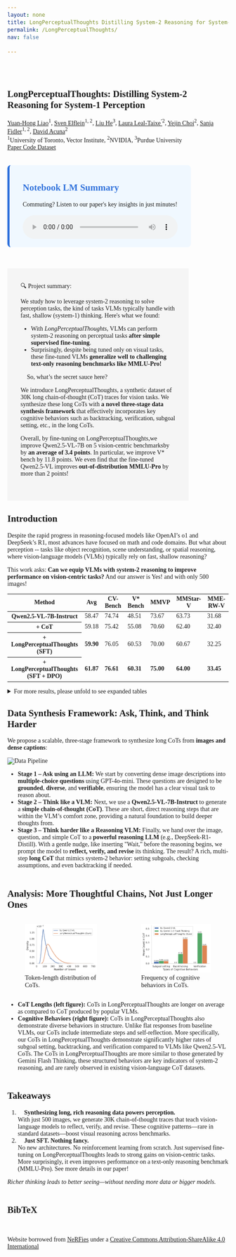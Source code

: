 ```yaml
---
layout: none
title: LongPerceptualThoughts Distilling System-2 Reasoning for System-1 Perception
permalink: /LongPerceptualThoughts/
nav: false

---
```


<head>
  <meta charset="utf-8">
  <title>LongPerceptualThoughts: Distilling System-2 Reasoning for System-1 Perception</title>
  <meta name="description"
    content="LongPerceptualThoughts: Distilling System-2 Reasoning for System-1 Perception">
  <meta name="keywords" content="vision-language models, visual reasoning, system-2 reasoning">
  <meta name="viewport" content="width=device-width, initial-scale=1">

   <!-- Open Graph Metadata -->
  <meta property="og:title" content="LongPerceptualThoughts: Distilling System-2 Reasoning for System-1 Perception">
  <meta property="og:type" content="website">
  <meta property="og:site_name"
    content="LongPerceptualThoughts: Distilling System-2 Reasoning for System-1 Perception">
  <meta property="og:image"
    content="" />
  <meta property="og:image:type" content="image/png" />
  <meta property="og:image:width" content="1082" />
  <meta property="og:image:height" content="639" />
  <meta property="og:url" content="" />
  <meta property="og:description" content="LongPerceptualThoughts: Distilling System-2 Reasoning for System-1 Perception" />
  <meta name="twitter:title" content="LongPerceptualThoughts: Distilling System-2 Reasoning for System-1 Perception" />
  <meta name="twitter:description" content="We study how to leverage system-2 reasoning to solve perception tasks and introduce LongPerceptualThoughts, a new synthetic dataset of 30k long chain-of-thought traces for vision tasks." />
  <meta name="twitter:image"
    content="/assets/img/long_perceptual_thoughts/data_pipeline.gif" />

  <!-- Fonts -->
  <link rel="preconnect" href="https://fonts.googleapis.com">
  <link rel="preconnect" href="https://fonts.gstatic.com" crossorigin>
  <link href="https://fonts.googleapis.com/css2?family=Crimson+Pro:ital,wght@0,200..900;1,200..900&display=swap" rel="stylesheet">
  <link href="https://fonts.googleapis.com/css?family=Google+Sans|Noto+Sans|Castoro" rel="stylesheet">

  <!-- CSS -->
  <link rel="stylesheet" href="/assets/external_pages/label_transfer/static/css/bulma.min.css">
  <link rel="stylesheet" href="/assets/external_pages/label_transfer/static/css/bulma-carousel.min.css">
  <link rel="stylesheet" href="/assets/external_pages/label_transfer/static/css/bulma-slider.min.css">
  <link rel="stylesheet" href="/assets/external_pages/label_transfer/static/css/fontawesome.all.min.css">
  <link rel="stylesheet" href="https://cdn.jsdelivr.net/gh/jpswalsh/academicons@1/css/academicons.min.css">
  <link rel="stylesheet" href="/assets/external_pages/label_transfer/static/css/index.css">
  <link rel="icon" href="/assets/img/logo.jpg">

  <!-- JavaScript -->
  <script src="https://ajax.googleapis.com/ajax/libs/jquery/3.5.1/jquery.min.js"></script>
  <script defer src="/assets/external_pages/label_transfer/static/js/fontawesome.all.min.js"></script>
  <script src="/assets/external_pages/label_transfer/static/js/bulma-carousel.min.js"></script>
  <script src="/assets/external_pages/label_transfer/static/js/bulma-slider.min.js"></script>
  <script src="/assets/external_pages/label_transfer/static/js/index.js"></script>
  <script src="https://polyfill.io/v3/polyfill.min.js?features=es6"></script>
  <script id="MathJax-script" async src="https://cdn.jsdelivr.net/npm/mathjax@3/es5/tex-mml-chtml.js"></script>

  <!-- Custom Font Override -->
  <style>
    body, .title, .author-block {
      font-family: 'Crimson Pro', serif !important;
    }
    /* Podcast Section Styling */
    .podcast-section {
      background-color: #f0f8ff;
      border-radius: 8px;
      border-left: 5px solid #3273dc;
    }
    
    .podcast-title {
      color: #3273dc;
    }
    
    .podcast-player {
      margin-top: 1rem;
      width: 100%;
      max-width: 800px;
    }
    
  </style>
</head>


<section class="hero" >
  <div class="hero-body" style="padding-top: 2rem; padding-bottom: 2rem;">
    <div class="container is-max-desktop">
      <div class="columns is-centered">
        <div class="column has-text-centered">
          <h1 class="title is-1 publication-title">LongPerceptualThoughts: Distilling System-2 Reasoning for System-1 Perception</h1>
          <div class="is-size-5 publication-authors">
            <span class="author-block">
              <a href="https://andrewliao11.github.io">Yuan-Hong Liao</a><sup>1</sup>,</span>
            <span class="author-block">
              <a href="https://selflein.github.io">Sven Elflein</a><sup>1, 2</sup>,</span>
            <span class="author-block">
              <a href="https://arking1995.github.io">Liu He</a><sup>3</sup>,</span>
            <span class="author-block">
              <a href="https://dvl.in.tum.de/team/lealtaixe/">Laura Leal-Taixe ́</a><sup>2</sup>,</span>
            <span class="author-block">
              <a href="https://yejinc.github.io">Yejin Choi</a><sup>2</sup>,</span>
            <span class="author-block">
              <a href="https://www.cs.utoronto.ca/~fidler/">Sanja Fidler</a><sup>1, 2</sup>,</span>
            <span class="author-block">
              <a href="http://www.cs.toronto.edu/~davidj/">David Acuna</a><sup>2</sup></span>
          </div>
          <div class="is-size-5 publication-authors">
            <span class="author-block"><sup>1</sup>University of Toronto, Vector Institute, </span>
            <span class="author-block"><sup>2</sup>NVIDIA,</span>
            <span class="author-block"><sup>3</sup>Purdue University</span>
          </div>
          <div class="column has-text-centered">
            <div class="publication-links">
              <!-- PDF Link. -->
              <span class="link-block"> 
                <a href="LINK" class="external-link button is-normal is-rounded is-dark">
                  <span class="icon">
                    <i class="fas fa-file-pdf"></i>
                  </span>
                  <span>Paper</span>
                </a>
              </span>
              <!-- Code Link. -->
              <span class="link-block"> 
                <a href="LINK" class="external-link button is-normal is-rounded is-dark">
                  <span class="icon">
                    <i class="fab fa-github"></i>
                  </span>
                  <span>Code</span>
                </a>
              </span>
              <!-- Dataset Link. -->
              <span class="link-block"> 
                <a href="https://huggingface.co/datasets/andrewliao11/LongPerceptualThought" class="external-link button is-normal is-rounded is-dark">
                  <span class="icon">
                    <i class="fas fa-database"></i>
                  </span>
                  <span>Dataset</span>
                </a>
              </span>
            </div>
          </div>
        </div>
      </div>
    </div>
  </div>
</section>

<!-- Podcast Section -->
<section class="section" style="padding-top: 0rem; padding-bottom: 3rem;">
  <div class="container is-max-desktop">
    <div class="columns is-centered is-mobile">
      <div class="column is-four-fifths podcast-section" style="max-width: 70%; padding: 10px 30px 15px;">
        <h2 class="title is-4 podcast-title">
          <i class="fas fa-podcast"></i> Notebook LM Summary
        </h2>
        <div class="content">
          <p>Commuting? Listen to our paper's key insights in just minutes!</p>
          <div class="podcast-player">
            <audio controls style="width: 100%;">
              <source src="/assets/audio/long_perceptual_thoughts/from_notebook_lm.wav" type="audio/wav">
              Your browser does not support the audio element.
            </audio>
          </div>
        </div>
      </div>
    </div>
  </div>
</section>

<section class="section" id="summary">
<div class="container is-max-desktop">
    <div class="columns is-centered is-mobile">
      <div class="column is-four-fifths" style="max-width: 70%; background-color: #f5f5f5; padding: 30px 30px 39px;">
        <div class="title is-4" style="margin-bottom: 0.5em">🔍 Project summary:</div>
        <div class="content has-text-justified">
          <p>
            We study how to leverage system-2 reasoning to solve perception tasks, the kind of tasks VLMs typically handle with fast, shallow (system-1) thinking. Here's what we found:
          </p>
          <ul>
            <li>
              With <i>LongPerceptualThoughts</i>, VLMs can perform system-2 reasoning on perceptual tasks <b>after simple supervised fine-tuning</b>.
            </li>
            <li>
              Surprisingly, despite being tuned only on visual tasks, these fine-tuned VLMs <b>generalize well to challenging text-only reasoning benchmarks like MMLU-Pro!</b>
            </li>
          </ul>
        </div>
        <div class="title is-4" style="margin-bottom: 0.5em">🎯 So, what’s the secret sauce here?</div>
        <div class="content has-text-justified">
          <p>
            We introduce LongPerceptualThoughts, a synthetic dataset of 30K long chain-of-thought (CoT) traces for vision tasks. We synthesize these long CoTs with <b>a novel three-stage data synthesis framework</b> that effectively incorporates key cognitive behaviors such as backtracking, verification, subgoal setting, etc., in the long CoTs.
          </p>
          <p>
            Overall, by fine-tuning on LongPerceptualThoughts,we improve Qwen2.5-VL-7B on 5 vision-centric benchmarksby by <b>an average of 3.4 points</b>. In particular, we improve V* bench by 11.8 points. We even find that the fine-tuned Qwen2.5-VL improves <b>out-of-distribution MMLU-Pro</b> by more than 2 points!
          </p>
        </div>
      </div>
    </div>
  </div>
</section>

<section class="section" id="introduction">
  <div class="container is-max-desktop">
    <div class="columns is-centered">
      <div class="column is-full-width">
        <h2 class="title is-3">Introduction</h2>
        <div class="content">
            <p>Despite the rapid progress in reasoning-focused models like OpenAI’s o1 and DeepSeek’s R1, most advances have focused on math and code domains. But what about perception -- tasks like object recognition, scene understanding, or spatial reasoning, where vision-language models (VLMs) typically rely on fast, shallow reasoning? 
            </p>
            <p>
            This work asks: <b>Can we equip VLMs with system-2 reasoning to improve performance on vision-centric tasks?</b> And our answer is Yes! and with only 500 images! 
            </p>
        </div>
        <div class="table-container" align="center">
            <table class="table is-striped is-hoverable">
                <thead>
                <tr>
                    <th class="has-background-grey-lighter">Method</th>
                    <th class="has-background-grey-lighter">Avg</th>
                    <th class="has-background-grey-lighter">CV-Bench</th>
                    <th class="has-background-grey-lighter">V* Bench</th>
                    <th class="has-background-grey-lighter">MMVP</th>
                    <th class="has-background-grey-lighter">MMStar-V</th>
                    <th class="has-background-grey-lighter">MME-RW-V</th>
                </tr>
                </thead>
                <tbody>
                <tr>
                    <th>Qwen2.5-VL-7B-Instruct</th>
                    <td>58.47</td>
                    <td>74.74</td>
                    <td>48.51</td>
                    <td>73.67</td>
                    <td>63.73</td>
                    <td>31.68</td>
                </tr>
                <tr>
                    <th>+ CoT</th>
                    <td>59.18</td>
                    <td>75.42</td>
                    <td>55.08</td>
                    <td>70.60</td>
                    <td>62.40</td>
                    <td>32.40</td>
                </tr>
                <tr>
                    <th class="has-background-info-light"><strong>+ LongPerceptualThoughts (SFT)</strong></th>
                    <td class="has-background-info-light"><strong>59.90</strong></td>
                    <td class="has-background-info-light">76.05</td>
                    <td class="has-background-info-light">60.53</td>
                    <td class="has-background-info-light">70.00</td>
                    <td class="has-background-info-light">60.67</td>
                    <td class="has-background-info-light">32.25</td>
                </tr>
                <tr>
                    <th class="has-background-info-light"><strong>+ LongPerceptualThoughts (SFT + DPO)</strong></th>
                    <td class="has-background-info-light"><strong>61.87</strong></td>
                    <td class="has-background-info-light"><strong>76.61</strong></td>
                    <td class="has-background-info-light"><strong>60.31</strong></td>
                    <td class="has-background-info-light"><strong>75.00</strong></td>
                    <td class="has-background-info-light"><strong>64.00</strong></td>
                    <td class="has-background-info-light"><strong>33.45</strong></td>
                </tr>
                </tbody>
            </table>
          </div>
          <div class="content">
            <div class="content has-text-centered mt-2 mb-4">
              <details class="disclosure-widget">
                <summary>For more results, please unfold to see expanded tables</summary>
                <!-- The detailed results table goes inside the details element -->
                <div id="detailed-results-container">
                  <h4 class="subtitle is-5 mt-4">Comparison with other multimodal reasoning datasets.</h4>
                    <table class="table is-striped is-hoverable">
                      <thead>
                      <tr>
                          <th class="has-background-grey-lighter">Method</th>
                          <th class="has-background-grey-lighter">Avg</th>
                          <th class="has-background-grey-lighter">CV-Bench</th>
                          <th class="has-background-grey-lighter">V* Bench</th>
                          <th class="has-background-grey-lighter">MMVP</th>
                          <th class="has-background-grey-lighter">MMStar-V</th>
                          <th class="has-background-grey-lighter">MME-RW-V</th>
                      </tr>
                      </thead>
                      <tbody>
                      <tr>
                          <th>Qwen2.5-VL-7B-Instruct</th>
                          <td>58.47</td>
                          <td>74.74</td>
                          <td>48.51</td>
                          <td>73.67</td>
                          <td>63.73</td>
                          <td>31.68</td>
                      </tr>
                      <tr>
                          <th>+ CoT</th>
                          <td>59.18</td>
                          <td>75.42</td>
                          <td>55.08</td>
                          <td>70.60</td>
                          <td>62.40</td>
                          <td>32.40</td>
                      </tr>
                      <tr>
                          <th>+ VLAA-thinking <small>(Chen el al., 2025)</small></th>
                          <td>42.32</td>
                          <td>68.50</td>
                          <td>53.53</td>
                          <td>66.67</td>
                          <td>0.53</td>
                          <td>22.38</td>
                      </tr>
                      <tr>
                          <th>+ Virgo <small>(Du el al., 2025)</small></th>
                          <td>50.87</td>
                          <td>67.22</td>
                          <td>44.14</td>
                          <td>57.67</td>
                          <td>57.6</td>
                          <td>27.71</td>
                      </tr>
                      <tr>
                          <th class="has-background-info-light"><strong>+ LongPerceptualThoughts (SFT)</strong></th>
                          <td class="has-background-info-light"><strong>59.90</strong></td>
                          <td class="has-background-info-light">76.05</td>
                          <td class="has-background-info-light">60.53</td>
                          <td class="has-background-info-light">70.00</td>
                          <td class="has-background-info-light">60.67</td>
                          <td class="has-background-info-light">32.25</td>
                      </tr>
                      <tr>
                          <th class="has-background-info-light"><strong>+ LongPerceptualThoughts (SFT + DPO)</strong></th>
                          <td class="has-background-info-light"><strong>61.87</strong></td>
                          <td class="has-background-info-light"><strong>76.61</strong></td>
                          <td class="has-background-info-light"><strong>60.31</strong></td>
                          <td class="has-background-info-light"><strong>75.00</strong></td>
                          <td class="has-background-info-light"><strong>64.00</strong></td>
                          <td class="has-background-info-light"><strong>33.45</strong></td>
                      </tr>
                      </tbody>
                  </table>
                </div>
              </details>
            </div>
          </div>
      </div>
    </div>
  </div>
</section>  

<section class="section" id="approach">
  <div class="container is-max-desktop">
    <div class="columns is-centered">
      <div class="column is-full-width">
        <h2 class="title is-3">Data Synthesis Framework: Ask, Think, and Think Harder</h2>
        <div class="content has-text-justified has-text-centered">
          <p>
            We propose a scalable, three-stage framework to synthesize long CoTs from <b>images and dense captions</b>:
          </p>
          <div class="container">
            <div class="columns is-centered">
                <div class="column is-narrow has-text-centered">
                <img src="/assets/img/long_perceptual_thoughts/data_pipeline.gif" alt="Data Pipeline" style="width: 70%;" />
                </div>
            </div>
            </div>
          <p>
            <ul>
              <li>
                <b>Stage 1 – Ask using an LLM:</b> We start by converting dense image descriptions into <b>multiple-choice questions</b> using GPT-4o-mini. These questions are designed to be <b>grounded</b>, <b>diverse</b>, and <b>verifiable</b>, ensuring the model has a clear visual task to reason about. 
              </li>
              <li>
                <b>Stage 2 – Think like a VLM:</b> Next, we use a <b>Qwen2.5-VL-7B-Instruct</b> to generate a <b>simple chain-of-thought (CoT)</b>. These are short, direct reasoning steps that are within the VLM’s comfort zone, providing a natural foundation to build deeper thoughts from.
              </li>
              <li>
                <b>Stage 3 – Think harder like a Reasoning VLM:</b> Finally, we hand over the image, question, and simple CoT to a <b>powerful reasoning LLM</b> (e.g., DeepSeek-R1-Distill). With a gentle nudge, like inserting "Wait," before the reasoning begins, we prompt the model to <b>reflect, verify, and revise</b> its thinking. The result? A rich, multi-step <b>long CoT</b> that mimics system-2 behavior: setting subgoals, checking assumptions, and even backtracking if needed.
              </li>
            </ul>
          </p>
        </div>
      </div>
    </div>
  </div>
</section>

<section class="section" id="analysis">
  <div class="container is-max-desktop">
    <div class="columns is-centered">
      <div class="column is-full-width">
        <h2 class="title is-3">Analysis: More Thoughtful Chains, Not Just Longer Ones</h2>
        <!-- Side-by-side figures -->
        <div class="columns is-centered">
          <div class="column has-text-centered">
            <figure>
              <img src="/assets/img/long_perceptual_thoughts/seq_len_change.pdf" alt="Length of CoTs" style="max-width: 100%;">
              <figcaption style="font-size: 0.9rem;">Token-length distribution of CoTs.</figcaption>
            </figure>
          </div>
          <div class="column has-text-centered">
            <figure>
              <img src="/assets/img/long_perceptual_thoughts/cognitive_analysis.pdf" alt="Cognitive Behaviors in CoTs" style="max-width: 100%;">
              <figcaption style="font-size: 0.9rem;">Frequency of cognitive behaviors in CoTs.</figcaption>
            </figure>
          </div>
        </div>
        <!-- Bullet points describing each figure -->
        <div class="content has-text-justified">
          <ul>
            <li>
              <b>CoT Lengths (left figure):</b> CoTs in LongPerceptualThoughts are longer on average as compared to CoT produced by popular VLMs.
            </li>
            <li>
              <b>Cognitive Behaviors (right figure):</b> CoTs in LongPerceptualThoughts also demonstrate diverse behaviors in structure. Unlike flat responses from baseline VLMs, our CoTs include intermediate steps and self-reflection. More specifically, our CoTs in LongPerceptualThoughts demonstrate significantly higher rates of subgoal setting, backtracking, and verification compared to VLMs like Qwen2.5-VL CoTs. 
              The CoTs in LongPerceptualThoughts are more similar to those generated by Gemini Flash Thinking, these structured behaviors are key indicators of system-2 reasoning, and are rarely observed in existing vision-language CoT datasets.
            </li>
          </ul>
        </div>
      </div>
    </div>
  </div>
</section>

<section class="section" id="takeaways">
  <div class="container is-max-desktop">
    <div class="columns is-centered">
      <div class="column is-full-width">
        <h2 class="title is-3">Takeaways</h2>
        <div class="content has-text-justified">
          <ol>
            <li>
              <b>🧠 Synthesizing long, rich reasoning data powers perception.</b><br>
              With just 500 images, we generate 30K chain-of-thought traces that teach vision-language models to reflect, verify, and revise. These cognitive patterns—rare in standard datasets—boost visual reasoning across benchmarks.
            </li>
            <li>
              <b>🥷 Just SFT. Nothing fancy.</b><br>
              No new architectures. No reinforcement learning from scratch. Just supervised fine-tuning on LongPerceptualThoughts leads to strong gains on vision-centric tasks. More surprisingly, it even improves performance on a text-only reasoning benchmark (MMLU-Pro). See more details in our paper!
            </li>
          </ol>
          <p><i>Richer thinking leads to better seeing—without needing more data or bigger models.</i></p>
        </div>
      </div>
    </div>
  </div>
</section>

<section class="section" id="BibTeX">
  <!-- Citation -->
  <div class="container is-max-desktop content">
    <h2 class="title">BibTeX</h2>
    <pre><code>
</code></pre>
  </div>
</section>

<section>
  <!-- Shout out to nerfies -->
  <div class="container is-max-desktop content">
    <footer class="footer">
      <div class="content">
        <p> Website borrowed from <a href="https://github.com/nerfies/nerfies.github.io">NeRFies</a> under a <a
            href="https://creativecommons.org/licenses/by-sa/4.0/">Creative Commons Attribution-ShareAlike 4.0
            International</a>
        </p>
      </div>
    </footer> 
  </div>
</section>
